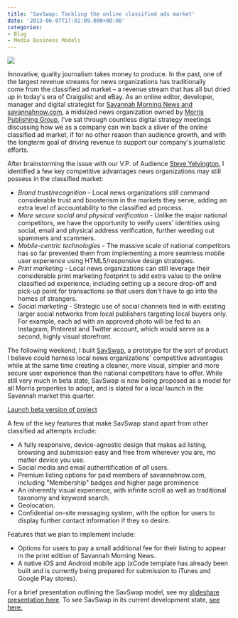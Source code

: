 ```yaml
---
title: 'SavSwap: Tackling the online classified ads market'
date: '2013-06-07T17:02:09.000+00:00'
categories:
- Blog
- Media Business Models
---
```

<img src="http://cvlassets.s3.amazonaws.com/Screen-Shot-2013-06-07-at-10.59.44-PM-e1373450527243-1.jpg"></img>
<p>Innovative, quality journalism takes money to produce. In the past, one of the largest revenue streams for news organizations has traditionally come from the classified ad market – a revenue stream that has all but dried up in today's era of Craigslist and eBay. As an online editor, developer, manager and digital strategist for <a href="http://savannahnow.com">Savannah Morning News and savannahnow.com</a>, a midsized news organization owned by <a href="http://morris.com">Morris Publishing Group</a>, I've sat through countless digital strategy meetings discussing how we as a company can win back a sliver of the online classified ad market, if for no other reason than audience growth, and with the longterm goal of driving revenue to support our company's journalistic efforts.</p>
<p><!--more--></p>
<p>After brainstorming the issue with our V.P. of Audience <a href="http://yelvington.com">Steve Yelvington</a>, I identified a few key competitive advantages news organizations may still possess in the classified market:</p>
<ul>
<li><em>Brand trust/recognition</em> - Local news organizations still command considerable trust and boosterism in the markets they serve, adding an extra level of accountability to the classified ad process.</li>
<li><em>More secure social and physical verification</em> - Unlike the major national competitors, we have the opportunity to verify users' identities using social, email and physical address verification, further weeding out spammers and scammers.</li>
<li><em>Mobile-centric technologies</em> - The massive scale of national competitors has so far prevented them from implementing a more seamless mobile user experience using HTML5/responsive design strategies.</li>
<li><em>Print marketing</em> - Local news organizations can still leverage their considerable print marketing footprint to add extra value to the online classified ad experience, including setting up a secure drop-off and pick-up point for transactions so that users don't have to go into the homes of strangers.</li>
<li><em>Social marketing</em> - Strategic use of social channels tied in with existing larger social networks from local publishers targeting local buyers only. For example, each ad with an approved photo will be fed to an Instagram, Pinterest and Twitter account, which would serve as a second, highly visual storefront.</li>
</ul>
<p>The following weekend, I built <a href="http://dev-savswap.gotpantheon.com">SavSwap</a>, a prototype for the sort of product I believe could harness local news organizations' competitive advantages while at the same time creating a cleaner, more visual, simpler and more secure user experience than the national competitors have to offer. While still very much in beta state, SavSwap is now being proposed as a model for all Morris properties to adopt, and is slated for a local launch in the Savannah market this quarter.</p>
<p><a href="http://dev-savswap.gotpantheon.com">Launch beta version of project</a> </p>
<p>A few of the key features that make SavSwap stand apart from other classified ad attempts include:</p>
<ul>
<li>A fully responsive, device-agnostic design that makes ad listing, browsing and submission easy and free from wherever you are, mo matter device you use.</li>
<li><span style="line-height: 13px;">Social media and email authentification of <em>all</em> users.</span></li>
<li>Premium listing options for paid members of savannahnow.com, including "Membership" badges and higher page prominence</li>
<li>An inherently visual experience, with infinite scroll as well as traditional taxonomy and keyword search.</li>
<li>Geolocation.</li>
<li>Confidential on-site messaging system, with the option for users to display further contact information if they so desire.</li>
</ul>
<p>Features that we plan to implement include:</p>
<ul>
<li>Options for users to pay a small additional fee for their listing to appear in the print edition of Savannah Morning News.</li>
<li>A native iOS and Android mobile app (xCode template has already been built and is currently being prepared for submission to iTunes and Google Play stores).</li>
</ul>
<p>For a brief presentation outlining the SavSwap model, see my <a href="http://www.slideshare.net/carlvlewis/tackling-the-local-classified-ad-market">slideshare presentation here</a>. To see SavSwap in its current development state, <a href="http://dev-savswap.gotpantheon.com">see here.</a></p>
